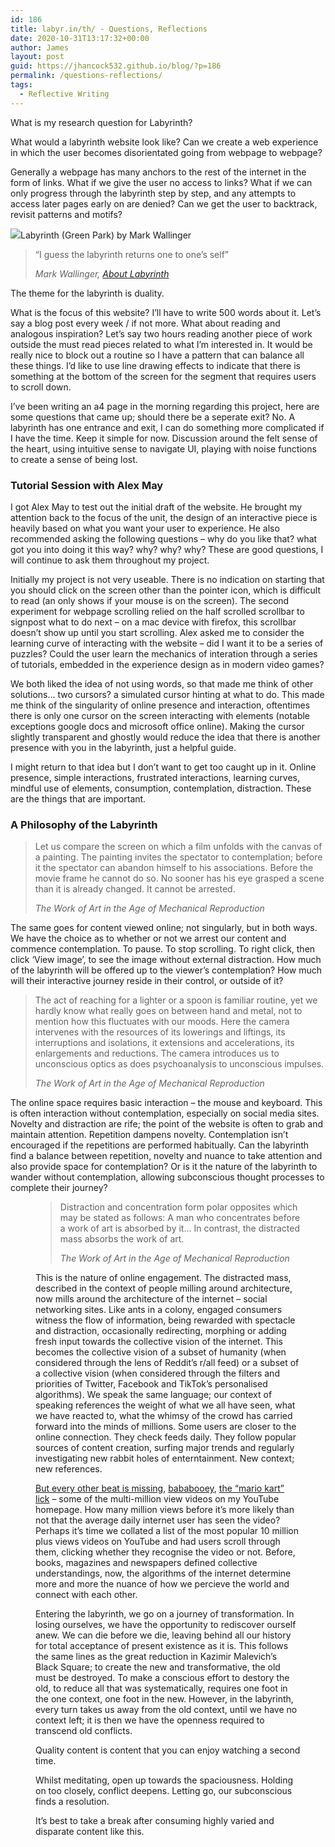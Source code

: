 ```yaml
---
id: 186
title: labyr.in/th/ - Questions, Reflections
date: 2020-10-31T13:17:32+00:00
author: James
layout: post
guid: https://jhancock532.github.io/blog/?p=186
permalink: /questions-reflections/
tags:
  - Reflective Writing
---
```

What is my research question for Labyrinth?

What would a labyrinth website look like? Can we create a web experience in which the user becomes disorientated going from webpage to webpage?


Generally a webpage has many anchors to the rest of the internet in the form of links. What if we give the user no access to links? What if we can only progress through the labyrinth step by step, and any attempts to access later pages early on are denied? Can we get the user to backtrack, revisit patterns and motifs?

![](https://art.tfl.gov.uk/labyrinth/wp-content/uploads/2013/04/Green-Park-small-1024x681.jpg)Labyrinth (Green Park) by Mark Wallinger

<blockquote class="wp-block-quote">
  <p>
    &#8220;I guess the labyrinth returns one to one&#8217;s self&#8221;
  </p>
  
  <cite>Mark Wallinger, <a href="https://vimeo.com/161010045">About Labyrinth</a></cite>
</blockquote>

The theme for the labyrinth is duality.

What is the focus of this website? I&#8217;ll have to write 500 words about it. Let&#8217;s say a blog post every week / if not more. What about reading and analogous inspiration? Let&#8217;s say two hours reading another piece of work outside the must read pieces related to what I&#8217;m interested in. It would be really nice to block out a routine so I have a pattern that can balance all these things. I&#8217;d like to use line drawing effects to indicate that there is something at the bottom of the screen for the segment that requires users to scroll down.

I&#8217;ve been writing an a4 page in the morning regarding this project, here are some questions that came up; should there be a seperate exit? No. A labyrinth has one entrance and exit, I can do something more complicated if I have the time. Keep it simple for now. Discussion around the felt sense of the heart, using intuitive sense to navigate UI, playing with noise functions to create a sense of being lost.

### Tutorial Session with Alex May

I got Alex May to test out the initial draft of the website. He brought my attention back to the focus of the unit, the design of an interactive piece is heavily based on what you want your user to experience. He also recommended asking the following questions &#8211; why do you like that? what got you into doing it this way? why? why? why? These are good questions, I will continue to ask them throughout my project.

Initially my project is not very useable. There is no indication on starting that you should click on the screen other than the pointer icon, which is difficult to read (an only shows if your mouse is on the screen). The second experiment for webpage scrolling relied on the half scrolled scrollbar to signpost what to do next &#8211; on a mac device with firefox, this scrollbar doesn&#8217;t show up until you start scrolling. Alex asked me to consider the learning curve of interacting with the website &#8211; did I want it to be a series of puzzles? Could the user learn the mechanics of interation through a series of tutorials, embedded in the experience design as in modern video games? 

We both liked the idea of not using words, so that made me think of other solutions&#8230; two cursors? a simulated cursor hinting at what to do. This made me think of the singularity of online presence and interaction, oftentimes there is only one cursor on the screen interacting with elements (notable exceptions google docs and microsoft office online). Making the cursor slightly transparent and ghostly would reduce the idea that there is another presence with you in the labyrinth, just a helpful guide.

I might return to that idea but I don&#8217;t want to get too caught up in it. Online presence, simple interactions, frustrated interactions, learning curves, mindful use of elements, consumption, contemplation, distraction. These are the things that are important.

### A Philosophy of the Labyrinth

<blockquote class="wp-block-quote">
  <p>
    Let us compare the screen on which a film unfolds with the canvas of a painting. The painting invites the spectator to contemplation; before it the spectator can abandon himself to his associations. Before the movie frame he cannot do so. No sooner has his eye grasped a scene than it is already changed. It cannot be arrested.
  </p>
  
  <cite>The Work of Art in the Age of Mechanical Reproduction</cite>
</blockquote>

The same goes for content viewed online; not singularly, but in both ways. We have the choice as to whether or not we arrest our content and commence contemplation. To pause. To stop scrolling. To right click, then click &#8216;View image&#8217;, to see the image without external distraction. How much of the labyrinth will be offered up to the viewer&#8217;s contemplation? How much will their interactive journey reside in their control, or outside of it?

<blockquote class="wp-block-quote">
  <p>
    The act of reaching for a lighter or a spoon is familiar routine, yet we hardly know what really goes on between hand and metal, not to mention how this fluctuates with our moods. Here the camera intervenes with the resources of its lowerings and liftings, its interruptions and isolations, it extensions and accelerations, its enlargements and reductions. The camera introduces us to unconscious optics as does psychoanalysis to unconscious impulses.
  </p>
  
  <cite>The Work of Art in the Age of Mechanical Reproduction</cite>
</blockquote>

The online space requires basic interaction &#8211; the mouse and keyboard. This is often interaction without contemplation, especially on social media sites. Novelty and distraction are rife; the point of the website is often to grab and maintain attention. Repetition dampens novelty. Contemplation isn&#8217;t encouraged if the repetitions are performed habitually. Can the labyrinth find a balance between repetition, novelty and nuance to take attention and also provide space for contemplation? Or is it the nature of the labyrinth to wander without contemplation, allowing subconscious thought processes to complete their journey?<figure class="wp-block-pullquote">

> Distraction and concentration form polar opposites which may be stated as follows: A man who concentrates before a work of art is absorbed by it&#8230; In contrast, the distracted mass absorbs the work of art.
> 
> <cite>The Work of Art in the Age of Mechanical Reproduction</cite>

This is the nature of online engagement. The distracted mass, described in the context of people milling around architecture, now mills around the architecture of the internet &#8211; social networking sites. Like ants in a colony, engaged consumers witness the flow of information, being rewarded with spectacle and distraction, occasionally redirecting, morphing or adding fresh input towards the collective vision of the internet. This becomes the collective vision of a subset of humanity (when considered through the lens of Reddit&#8217;s r/all feed) or a subset of a collective vision (when considered through the filters and priorities of Twitter, Facebook and TikTok&#8217;s personalised algorithms). We speak the same language; our context of speaking references the weight of what we all have seen, what we have reacted to, what the whimsy of the crowd has carried forward into the minds of millions. Some users are closer to the online connection. They check feeds daily. They follow popular sources of content creation, surfing major trends and regularly investigating new rabbit holes of enterntainment. New context; new references. 

[But every other beat is missing](https://www.youtube.com/watch?v=jLvDnRU_ajk), [bababooey](https://www.youtube.com/watch?v=H3x2wkjyxFs), [the &#8220;mario kart&#8221; lick](https://www.youtube.com/watch?v=3rD-tdEFKlg) &#8211; some of the multi-million view videos on my YouTube homepage. How many million views before it&#8217;s more likely than not that the average daily internet user has seen the video? Perhaps it&#8217;s time we collated a list of the most popular 10 million plus views videos on YouTube and had users scroll through them, clicking whether they recognise the video or not. Before, books, magazines and newspapers defined collective understandings, now, the algorithms of the internet determine more and more the nuance of how we percieve the world and connect with each other.

Entering the labyrinth, we go on a journey of transformation. In losing ourselves, we have the opportunity to rediscover ourself anew. We can die before we die, leaving behind all our history for total acceptance of present existence as it is. This follows the same lines as the great reduction in Kazimir Malevich&#8217;s Black Square; to create the new and transformative, the old must be destroyed. To make a conscious effort to destory the old, to reduce all that was systematically, requires one foot in the one context, one foot in the new. However, in the labyrinth, every turn takes us away from the old context, until we have no context left; it is then we have the openness required to transcend old conflicts.

Quality content is content that you can enjoy watching a second time.

Whilst meditating, open up towards the spaciousness. Holding on too closely, conflict deepens. Letting go, our subconscious finds a resolution.

It&#8217;s best to take a break after consuming highly varied and disparate content like this.